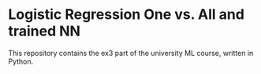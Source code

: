 # Logistic Regression One vs. All and trained NN
This repository contains the ex3 part of the university ML course, written in Python.